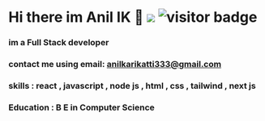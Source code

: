 # Hi there im Anil IK 👋                                                          ![](https://komarev.com/ghpvc/?username=anilikarikatti&color=green)  ![visitor badge](https://visitor-badge.glitch.me/badge?page_id=anilikarikatti.visitor-badge&left_text=MyPageVisitors)



### im a Full Stack developer 

### contact me using email: anilkarikatti333@gmail.com

### skills : react , javascript , node js , html , css , tailwind , next js

### Education : B E in Computer Science
